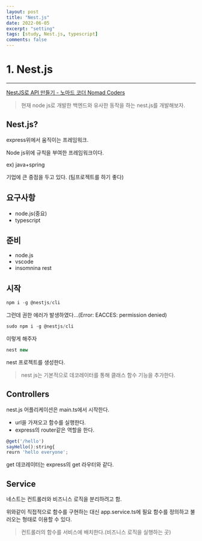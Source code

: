 ```yaml
---
layout: post
title: "Nest.js"
date: 2022-06-05
excerpt: "setting"
tags: [study, Nest.js, typescript]
comments: false
---
```


# 1. Nest.js

---

[NestJS로 API 만들기 - 노마드 코더 Nomad Coders](https://nomadcoders.co/nestjs-fundamentals/lobby?utm_source=free_course&utm_campaign=nestjs-fundamentals&utm_medium=site)

> 현재 node js로 개발한 백엔드와 유사한 동작을 하는 nest.js를 개발해보자.

## Nest.js?

express위에서 움직이는 프레임워크.

Node js위에 규칙을 부여한 프레임워크이다.

ex) java+spring

기업에 큰 중점을 두고 있다. (팀프로젝트를 하기 좋다)

## 요구사항

- node.js(중요)
- typescript

## 준비

- node.js
- vscode
- insomnina rest

## 시작

```jsx
npm i -g @nestjs/cli
```

그런데 권한 에러가 발생하였다…(Error: EACCES: permission denied)

```jsx
sudo npm i -g @nestjs/cli
```

이렇게 해주자

```jsx
nest new
```

nest 프로젝트를 생성한다.

> nest js는 기본적으로 데코레이터를 통해 클래스 함수 기능을 추가한다.

## Controllers

nest.js 어플리케이션은 main.ts에서 시작한다.

- url을 가져오고 함수를 실행한다.
- express의 router같은 역할을 한다.

```jsx
@get('/hello')
sayHello():string{
reurn 'hello everyone';

```

get 데코레이터는 express의 get 라우터와 같다.

## Service

네스트는 컨트롤러와 비즈니스 로직을 분리하려고 함.

위와같이 직접적으로 함수를 구현하는 대신 app.service.ts에 필요 함수를 정의하고 불러오는 형태로 이용할 수 있다.

> 컨트롤러의 함수를 서비스에 배치한다.(비즈니스 로직을 실행하는 곳)
